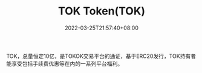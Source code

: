 ﻿---
weight: 
title: "TOK Token(TOK)"
description: "TOK，总量恒定10亿，是TOKOK交易平台的通证，基于ERC20发行，TOK持有者能享受包括手续费优惠等在内的一系列平台福利"
date: 2022-03-25T21:57:40+08:00
lastmod: 2022-03-25T16:45:40+08:00
draft: false
authors: ["Metabd"]
featuredImage: "tok-tokentok.webp"
link: ""
tags: ["数字代币","TOK Token(TOK)"]
categories: ["navigation"]
navigation: ["数字代币"]
lightgallery: true
toc: true
pinned: false
recommend: false
recommend1: false
---
TOK，总量恒定10亿，是TOKOK交易平台的通证，基于ERC20发行，TOK持有者能享受包括手续费优惠等在内的一系列平台福利。
